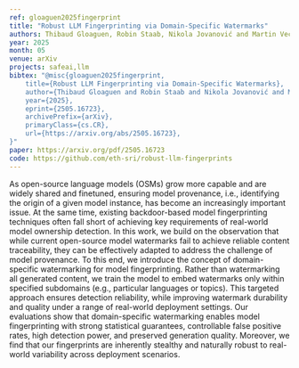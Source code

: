 ```yaml
---
ref: gloaguen2025fingerprint
title: "Robust LLM Fingerprinting via Domain-Specific Watermarks"
authors: Thibaud Gloaguen, Robin Staab, Nikola Jovanović and Martin Vechev
year: 2025
month: 05
venue: arXiv
projects: safeai,llm
bibtex: "@misc{gloaguen2025fingerprint,
    title={Robust LLM Fingerprinting via Domain-Specific Watermarks}, 
    author={Thibaud Gloaguen and Robin Staab and Nikola Jovanović and Martin Vechev},
    year={2025},
    eprint={2505.16723},
    archivePrefix={arXiv},
    primaryClass={cs.CR},
    url={https://arxiv.org/abs/2505.16723}, 
}"
paper: https://arxiv.org/pdf/2505.16723
code: https://github.com/eth-sri/robust-llm-fingerprints
---
```


As open-source language models (OSMs) grow more capable and are widely shared and finetuned, ensuring model provenance, i.e., identifying the origin of a given model instance, has become an increasingly important issue. At the same time, existing backdoor-based model fingerprinting techniques often fall short of achieving key requirements of real-world model ownership detection. In this work, we build on the observation that while current open-source model watermarks fail to achieve reliable content traceability, they can be effectively adapted to address the challenge of model provenance. To this end, we introduce the concept of domain-specific watermarking for model fingerprinting. Rather than watermarking all generated content, we train the model to embed watermarks only within specified subdomains (e.g., particular languages or topics). This targeted approach ensures detection reliability, while improving watermark durability and quality under a range of real-world deployment settings. Our evaluations show that domain-specific watermarking enables model fingerprinting with strong statistical guarantees, controllable false positive rates, high detection power, and preserved generation quality. Moreover, we find that our fingerprints are inherently stealthy and naturally robust to real-world variability across deployment scenarios. 